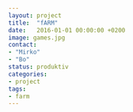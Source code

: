```yaml
---
layout: project
title:  "fARM"
date:   2016-01-01 00:00:00 +0200
image: games.jpg
contact:
- "Mirko"
- "Bo"
status: produktiv
categories:
- project
tags:
- farm
---
```

